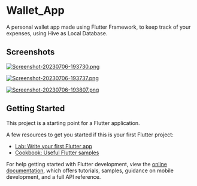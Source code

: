 # Wallet_App

A personal wallet app made using Flutter Framework, to keep track of your expenses, using Hive as Local Database.

## Screenshots

[![Screenshot-20230706-193730.png](https://i.postimg.cc/Rh2JVCt7/Screenshot-20230706-193730.png)](https://postimg.cc/CnHxcgm5)

[![Screenshot-20230706-193737.png](https://i.postimg.cc/rFFqK2jW/Screenshot-20230706-193737.png)](https://postimg.cc/XXhRzhT7)

[![Screenshot-20230706-193807.png](https://i.postimg.cc/wvp7rbpV/Screenshot-20230706-193807.png)](https://postimg.cc/TytdL0hL)



## Getting Started

This project is a starting point for a Flutter application.

A few resources to get you started if this is your first Flutter project:

- [Lab: Write your first Flutter app](https://docs.flutter.dev/get-started/codelab)
- [Cookbook: Useful Flutter samples](https://docs.flutter.dev/cookbook)

For help getting started with Flutter development, view the
[online documentation](https://docs.flutter.dev/), which offers tutorials,
samples, guidance on mobile development, and a full API reference.

